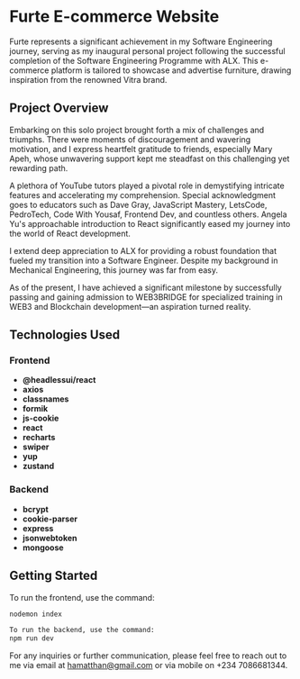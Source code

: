 # Furte E-commerce Website

Furte represents a significant achievement in my Software Engineering journey, serving as my inaugural personal project following the successful completion of the Software Engineering Programme with ALX. This e-commerce platform is tailored to showcase and advertise furniture, drawing inspiration from the renowned Vitra brand.

## Project Overview

Embarking on this solo project brought forth a mix of challenges and triumphs. There were moments of discouragement and wavering motivation, and I express heartfelt gratitude to friends, especially Mary Apeh, whose unwavering support kept me steadfast on this challenging yet rewarding path.

A plethora of YouTube tutors played a pivotal role in demystifying intricate features and accelerating my comprehension. Special acknowledgment goes to educators such as Dave Gray, JavaScript Mastery, LetsCode, PedroTech, Code With Yousaf, Frontend Dev, and countless others. Angela Yu's approachable introduction to React significantly eased my journey into the world of React development.

I extend deep appreciation to ALX for providing a robust foundation that fueled my transition into a Software Engineer. Despite my background in Mechanical Engineering, this journey was far from easy.

As of the present, I have achieved a significant milestone by successfully passing and gaining admission to WEB3BRIDGE for specialized training in WEB3 and Blockchain development—an aspiration turned reality.

## Technologies Used

### Frontend

- **@headlessui/react**
- **axios**
- **classnames**
- **formik**
- **js-cookie**
- **react**
- **recharts**
- **swiper**
- **yup**
- **zustand**

### Backend

- **bcrypt**
- **cookie-parser**
- **express**
- **jsonwebtoken**
- **mongoose**

## Getting Started

To run the frontend, use the command:

```bash
nodemon index

To run the backend, use the command:
npm run dev
```

For any inquiries or further communication, please feel free to reach out to me via email at hamatthan@gmail.com or via mobile on +234 7086681344.